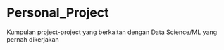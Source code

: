 # Personal_Project
Kumpulan project-project yang berkaitan dengan Data Science/ML yang pernah dikerjakan

